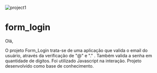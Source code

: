 
![project1](https://user-images.githubusercontent.com/97368754/219884191-86b7eb4c-4eee-43e1-8c70-f6d32488d024.png)

# form_login

Olá, 

O projeto Form_Login trata-se de uma aplicação que valida o email do usuário, através da verificação de "@" e "." . Também valida a senha em quantidade de dígitos.
Foi utilizado Javascript na interação. Projeto desenvolvido como base de conhecimento.

